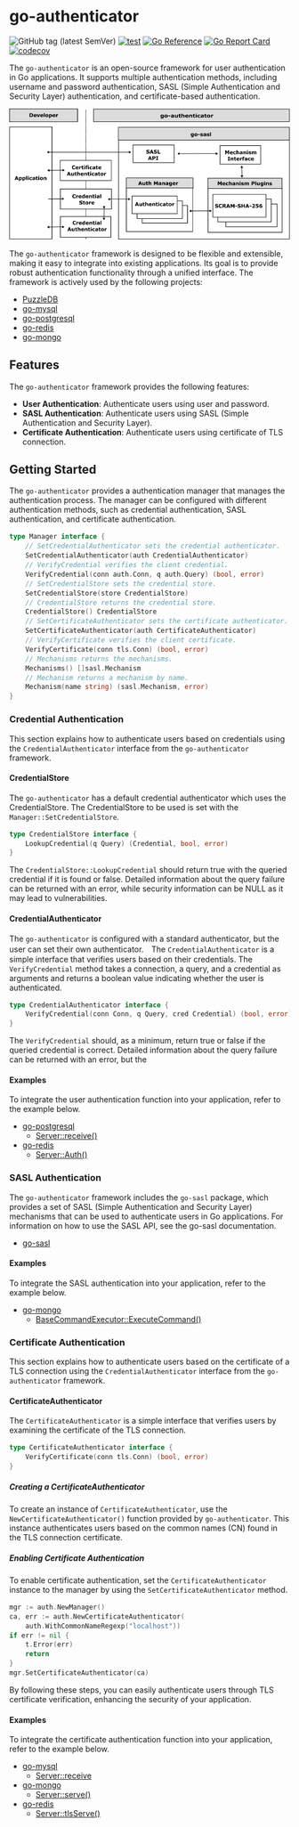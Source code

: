 # go-authenticator

![GitHub tag (latest SemVer)](https://img.shields.io/github/v/tag/cybergarage/go-authenticator)
[![test](https://github.com/cybergarage/go-authenticator/actions/workflows/make.yml/badge.svg)](https://github.com/cybergarage/go-authenticator/actions/workflows/make.yml)
[![Go Reference](https://pkg.go.dev/badge/github.com/cybergarage/go-authenticator.svg)](https://pkg.go.dev/github.com/cybergarage/go-authenticator)
 [![Go Report Card](https://img.shields.io/badge/go%20report-A%2B-brightgreen)](https://goreportcard.com/report/github.com/cybergarage/go-authenticator) 
 [![codecov](https://codecov.io/gh/cybergarage/go-authenticator/graph/badge.svg?token=OCU5V0H3OX)](https://codecov.io/gh/cybergarage/go-authenticator)


The `go-authenticator` is an open-source framework for user authentication in Go applications. It supports multiple authentication methods, including username and password authentication, SASL (Simple Authentication and Security Layer) authentication, and certificate-based authentication.


![](doc/img/framework.png)

The `go-authenticator` framework is designed to be flexible and extensible, making it easy to integrate into existing applications. Its goal is to provide robust authentication functionality through a unified interface. The framework is actively used by the following projects:

- [PuzzleDB](https://github.com/cybergarage/puzzledb-go)
- [go-mysql](https://github.com/cybergarage/go-mysql)
- [go-postgresql](https://github.com/cybergarage/go-postgresql)
- [go-redis](https://github.com/cybergarage/go-redis)
- [go-mongo](https://github.com/cybergarage/go-mongo)

## Features

The `go-authenticator` framework provides the following features:

- **User Authentication**: Authenticate users using user and password.
- **SASL Authentication**: Authenticate users using SASL (Simple Authentication and Security Layer).
- **Certificate Authentication**: Authenticate users using certificate of TLS connection.

## Getting Started

The `go-authenticator` provides a authentication manager that manages the authentication process. The manager can be configured with different authentication methods, such as credential authentication, SASL authentication, and certificate authentication.

```go
type Manager interface {
	// SetCredentialAuthenticator sets the credential authenticator.
	SetCredentialAuthenticator(auth CredentialAuthenticator)
	// VerifyCredential verifies the client credential.
	VerifyCredential(conn auth.Conn, q auth.Query) (bool, error)
	// SetCredentialStore sets the credential store.
	SetCredentialStore(store CredentialStore)
	// CredentialStore returns the credential store.
	CredentialStore() CredentialStore
	// SetCertificateAuthenticator sets the certificate authenticator.
	SetCertificateAuthenticator(auth CertificateAuthenticator)
	// VerifyCertificate verifies the client certificate.
	VerifyCertificate(conn tls.Conn) (bool, error)
	// Mechanisms returns the mechanisms.
	Mechanisms() []sasl.Mechanism
	// Mechanism returns a mechanism by name.
	Mechanism(name string) (sasl.Mechanism, error)
}
```

### Credential Authentication

This section explains how to authenticate users based on credentials using the `CredentialAuthenticator` interface from the `go-authenticator` framework.

#### CredentialStore

The `go-authenticator` has a default credential authenticator which uses the CredentialStore. The CredentialStore to be used is set with the `Manager::SetCredentialStore`.

```go
type CredentialStore interface {
	LookupCredential(q Query) (Credential, bool, error)
}
```

The `CredentialStore::LookupCredential` should return true with the queried credential if it is found or false. Detailed information about the query failure can be returned with an error, while security information can be NULL as it may lead to vulnerabilities.

#### CredentialAuthenticator

The `go-authenticator` is configured with a standard authenticator, but the user can set their own authenticator.　The `CredentialAuthenticator` is a simple interface that verifies users based on their credentials. The `VerifyCredential` method takes a connection, a query, and a credential as arguments and returns a boolean value indicating whether the user is authenticated.

```go
type CredentialAuthenticator interface {
	VerifyCredential(conn Conn, q Query, cred Credential) (bool, error)
}
```

The `VerifyCredential` should, as a minimum, return true or false if the queried credential is correct. Detailed information about the query failure can be returned with an error, but the 

#### Examples

To integrate the user authentication function into your application, refer to the example below.

- [go-postgresql](https://github.com/cybergarage/go-postgresql)
  - [Server::receive()](https://github.com/cybergarage/go-postgresql/blob/master/postgresql/protocol/server_impl.go)
- [go-redis](https://github.com/cybergarage/go-redis)
  - [Server::Auth()](https://github.com/cybergarage/go-redis/blob/main/redis/server_auth.go)

### SASL Authentication

The `go-authenticator` framework includes the `go-sasl` package, which provides a set of SASL (Simple Authentication and Security Layer) mechanisms that can be used to authenticate users in Go applications. For information on how to use the SASL API, see the go-sasl documentation.

- [go-sasl](https://github.com/cybergarage/go-sasl)

#### Examples

To integrate the SASL authentication into your application, refer to the example below.

- [go-mongo](https://github.com/cybergarage/go-mongo)
  - [BaseCommandExecutor::ExecuteCommand()](https://github.com/cybergarage/go-mongo/blob/master/mongo/command_base_executor.go)


### Certificate Authentication

This section explains how to authenticate users based on the certificate of a TLS connection using the `CredentialAuthenticator` interface from the `go-authenticator` framework.

#### CertificateAuthenticator

The `CertificateAuthenticator` is a simple interface that verifies users by examining the certificate of the TLS connection.

```go
type CertificateAuthenticator interface {
	VerifyCertificate(conn tls.Conn) (bool, error)
}
```

##### Creating a CertificateAuthenticator

To create an instance of `CertificateAuthenticator`, use the `NewCertificateAuthenticator()` function provided by `go-authenticator`. This instance authenticates users based on the common names (CN) found in the TLS connection certificate.

##### Enabling Certificate Authentication

To enable certificate authentication, set the `CertificateAuthenticator` instance to the manager by using the `SetCertificateAuthenticator` method.

```go
mgr := auth.NewManager()
ca, err := auth.NewCertificateAuthenticator(
    auth.WithCommonNameRegexp("localhost"))
if err != nil {
    t.Error(err)
    return
}
mgr.SetCertificateAuthenticator(ca)
```

By following these steps, you can easily authenticate users through TLS certificate verification, enhancing the security of your application.

#### Examples

To integrate the certificate authentication function into your application, refer to the example below.

- [go-mysql](https://github.com/cybergarage/go-mysql)
  - [Server::receive](https://github.com/cybergarage/go-mysql/blob/main/mysql/protocol/server.go)
- [go-mongo](https://github.com/cybergarage/go-mongo)
  - [Server::serve()](https://github.com/cybergarage/go-mongo/blob/master/mongo/server.go)
- [go-redis](https://github.com/cybergarage/go-redis)
  - [Server::tlsServe()](https://github.com/cybergarage/go-redis/blob/main/redis/server_impl.go)
